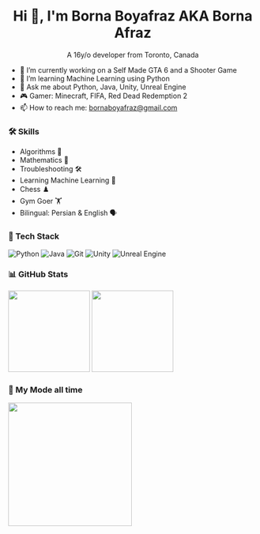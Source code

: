 <h1 align="center">Hi 👋, I'm Borna Boyafraz AKA Borna Afraz</h1>
<p align="center">A 16y/o developer from Toronto, Canada</p>

- 🔭 I’m currently working on a Self Made GTA 6 and a Shooter Game
- 🌱 I’m learning Machine Learning using Python
- 💬 Ask me about Python, Java, Unity, Unreal Engine
- 🎮 Gamer: Minecraft, FIFA, Red Dead Redemption 2
- 📫 How to reach me: bornaboyafraz@gmail.com

### 🛠 Skills
- Algorithms 🧮
- Mathematics 📐
- Troubleshooting 🛠️
- Learning Machine Learning 🤖
- Chess ♟️
- Gym Goer 🏋️
- Bilingual: Persian & English 🗣️

### 🧰 Tech Stack
![Python](https://img.shields.io/badge/Python-3776AB?logo=python&logoColor=fff) ![Java](https://img.shields.io/badge/Java-007396?logo=java&logoColor=fff) ![Git](https://img.shields.io/badge/Git-F05032?logo=git&logoColor=fff) ![Unity](https://img.shields.io/badge/Unity-000000?logo=unity&logoColor=fff) ![Unreal Engine](https://img.shields.io/badge/Unreal%20Engine-313131?logo=unrealengine&logoColor=fff)

### 📊 GitHub Stats
<img src="https://github-readme-stats.vercel.app/api?username=BornaBoyafraz&show_icons=true" height="165">  
<img src="https://github-readme-stats.vercel.app/api/top-langs/?username=BornaBoyafraz&layout=compact" height="165">

### 🎥 My Mode all time
<img src="https://media.giphy.com/media/v1.Y2lkPTc5MGI3NjExYjUyOXdwZ242b3c2NWdhMGFwMGc2MnNnbzQwZXZ6NXlsMDQ3dnA4MyZlcD12MV9naWZzX3NlYXJjaCZjdD1n/qgQUggAC3Pfv687qPC/giphy.gif" width="250">

